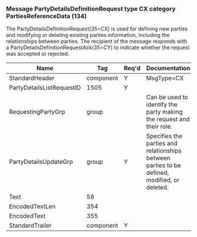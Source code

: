### Message PartyDetailsDefinitionRequest type CX category PartiesReferenceData (134)

The PartyDetailsDefinitionRequest(35=CX) is used for defining new parties and modifying or deleting existing parties information, including the relationships between parties.
The recipient of the message responds with a PartyDetailsDefinitionRequestAck(35=CY) to indicate whether the request was accepted or rejected.

| Name                      | Tag       | Req'd | Documentation                                                                                |
|---------------------------|-----------|----------|----------------------------------------------------------------------------------------------|
| StandardHeader            | component |   Y   | MsgType=CX                                                                                   |
| PartyDetailsListRequestID | 1505      |   Y   |                                                                                              |
| RequestingPartyGrp        | group     |       | Can be used to identify the party making the request and their role.                         |
| PartyDetailsUpdateGrp     | group     |   Y   | Specifies the parties and relationships between parties to be defined, modified, or deleted. |
| Text                      | 58        |       |                                                                                              |
| EncodedTextLen            | 354       |       |                                                                                              |
| EncodedText               | 355       |       |                                                                                              |
| StandardTrailer           | component |   Y   |                                                                                              |

